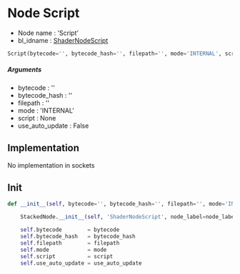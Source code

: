 # Node Script

- Node name : 'Script'
- bl_idname : [ShaderNodeScript](https://docs.blender.org/api/current/bpy.types.{bl_idname}.html)


``` python
Script(bytecode='', bytecode_hash='', filepath='', mode='INTERNAL', script=None, use_auto_update=False, node_label=None, node_color=None)
```
##### Arguments

- bytecode : ''
- bytecode_hash : ''
- filepath : ''
- mode : 'INTERNAL'
- script : None
- use_auto_update : False

## Implementation

No implementation in sockets

## Init

``` python
def __init__(self, bytecode='', bytecode_hash='', filepath='', mode='INTERNAL', script=None, use_auto_update=False, node_label=None, node_color=None):

    StackedNode.__init__(self, 'ShaderNodeScript', node_label=node_label, node_color=node_color)

    self.bytecode        = bytecode
    self.bytecode_hash   = bytecode_hash
    self.filepath        = filepath
    self.mode            = mode
    self.script          = script
    self.use_auto_update = use_auto_update
```
